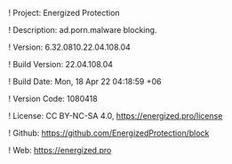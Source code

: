 ! Project: Energized Protection

! Description: ad.porn.malware blocking.

! Version: 6.32.0810.22.04.108.04

! Build Version: 22.04.108.04

! Build Date: Mon, 18 Apr 22 04:18:59 +06

! Version Code: 1080418

! License: CC BY-NC-SA 4.0, https://energized.pro/license

! Github: https://github.com/EnergizedProtection/block

! Web: https://energized.pro
